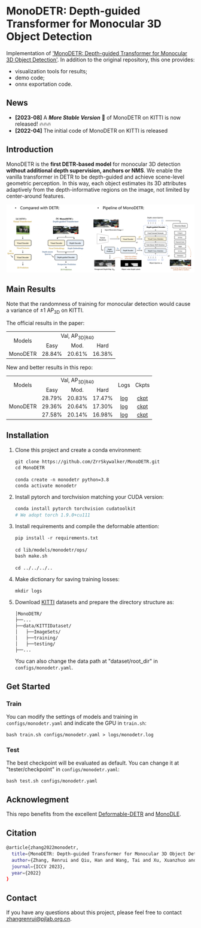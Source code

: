 # MonoDETR: Depth-guided Transformer for Monocular 3D Object Detection
Implementation of ['MonoDETR: Depth-guided Transformer for Monocular 3D Object Detection'](https://arxiv.org/pdf/2203.13310.pdf).
In addition to the original repository, this one provides:
- visualization tools for results;
- demo code;
- onnx exportation code.

## News
* **[2023-08]** A ***More Stable Version*** 🌟 of MonoDETR on KITTI is now released! 🔥🔥🔥
* **[2022-04]** The initial code of MonoDETR on KITTI is released

## Introduction
MonoDETR is the **first DETR-based model** for monocular 3D detection **without additional depth supervision, anchors or NMS**. We enable the vanilla transformer in DETR to be depth-guided and achieve scene-level geometric perception. In this way, each object estimates its 3D attributes adaptively from the depth-informative regions on the image, not limited by center-around features.
<div align="center">
  <img src="main_fig.png"/>
</div>

## Main Results

Note that the randomness of training for monocular detection would cause a variance of ±1 AP<sub>3D</sub> on KITTI.

The official results in the paper:

<table>
    <tr>
        <td rowspan="2",div align="center">Models</td>
        <td colspan="3",div align="center">Val, AP<sub>3D|R40</sub></td>   
    </tr>
    <tr>
        <td div align="center">Easy</td> 
        <td div align="center">Mod.</td> 
        <td div align="center">Hard</td> 
    </tr>
    <tr>
        <td rowspan="4",div align="center">MonoDETR</td>
        <td div align="center">28.84%</td> 
        <td div align="center">20.61%</td> 
        <td div align="center">16.38%</td> 
    </tr>  
</table>

New and better results in this repo:
<table>
    <tr>
        <td rowspan="2",div align="center">Models</td>
        <td colspan="3",div align="center">Val, AP<sub>3D|R40</sub></td>   
        <td rowspan="2",div align="center">Logs</td>
        <td rowspan="2",div align="center">Ckpts</td>
    </tr>
    <tr>
        <td div align="center">Easy</td> 
        <td div align="center">Mod.</td> 
        <td div align="center">Hard</td> 
    </tr>
    <tr>
        <td rowspan="4",div align="center">MonoDETR</td>
        <td div align="center">28.79%</td> 
        <td div align="center">20.83%</td> 
        <td div align="center">17.47%</td> 
        <td div align="center"><a href="https://drive.google.com/file/d/1U2l2nYMOc6pTgASuck1PM9MOCyfEJwwE/view?usp=sharing">log</a></td>
        <td div align="center"><a href="https://drive.google.com/file/d/1d8fbAt-CQF-IN8UEHuw3NimmfONhH6iA/view?usp=sharing">ckpt</a></td>
    </tr>  
  <tr>
        <td div align="center">29.36%</td> 
        <td div align="center">20.64%</td> 
        <td div align="center">17.30%</td> 
        <td div align="center"><a href="https://drive.google.com/file/d/1HbezCRjc8-sut80yPwUdIK8bilV3lyrx/view?usp=sharing">log</a></td>
        <td div align="center"><a href="https://drive.google.com/file/d/1kT17M-IaquLiOG8QNw9n3qCtNsnqk-21/view?usp=sharing">ckpt</a></td>
    </tr>  
  <tr>
        <td div align="center">27.58%</td> 
        <td div align="center">20.14%</td> 
        <td div align="center">16.98%</td> 
        <td div align="center"><a href="https://drive.google.com/file/d/1WqEkIFBVR9iVdGwn4vQ68U0lHXrZp6tQ/view?usp=sharing">log</a></td>
        <td div align="center"><a href="https://drive.google.com/file/d/1EbUpPmRT7AkL-BHOvyM67Wz1GDY_MuJZ/view?usp=sharing">ckpt</a></td>
    </tr>  
</table>


## Installation
1. Clone this project and create a conda environment:
    ```
    git clone https://github.com/ZrrSkywalker/MonoDETR.git
    cd MonoDETR

    conda create -n monodetr python=3.8
    conda activate monodetr
    ```
    
2. Install pytorch and torchvision matching your CUDA version:
    ```bash
    conda install pytorch torchvision cudatoolkit
    # We adopt torch 1.9.0+cu111
    ```
    
3. Install requirements and compile the deformable attention:
    ```
    pip install -r requirements.txt

    cd lib/models/monodetr/ops/
    bash make.sh
    
    cd ../../../..
    ```
    
4. Make dictionary for saving training losses:
    ```
    mkdir logs
    ```
 
5. Download [KITTI](http://www.cvlibs.net/datasets/kitti/eval_object.php?obj_benchmark=3d) datasets and prepare the directory structure as:
    ```
    │MonoDETR/
    ├──...
    ├──data/KITTIDataset/
    │   ├──ImageSets/
    │   ├──training/
    │   ├──testing/
    ├──...
    ```
    You can also change the data path at "dataset/root_dir" in `configs/monodetr.yaml`.
    
## Get Started

### Train
You can modify the settings of models and training in `configs/monodetr.yaml` and indicate the GPU in `train.sh`:

    bash train.sh configs/monodetr.yaml > logs/monodetr.log
   
### Test
The best checkpoint will be evaluated as default. You can change it at "tester/checkpoint" in `configs/monodetr.yaml`:

    bash test.sh configs/monodetr.yaml


## Acknowlegment
This repo benefits from the excellent [Deformable-DETR](https://github.com/fundamentalvision/Deformable-DETR) and [MonoDLE](https://github.com/xinzhuma/monodle).

## Citation
```bash
@article{zhang2022monodetr,
  title={MonoDETR: Depth-guided Transformer for Monocular 3D Object Detection},
  author={Zhang, Renrui and Qiu, Han and Wang, Tai and Xu, Xuanzhuo and Guo, Ziyu and Qiao, Yu and Gao, Peng and Li, Hongsheng},
  journal={ICCV 2023},
  year={2022}
}
```

## Contact
If you have any questions about this project, please feel free to contact zhangrenrui@pjlab.org.cn.
